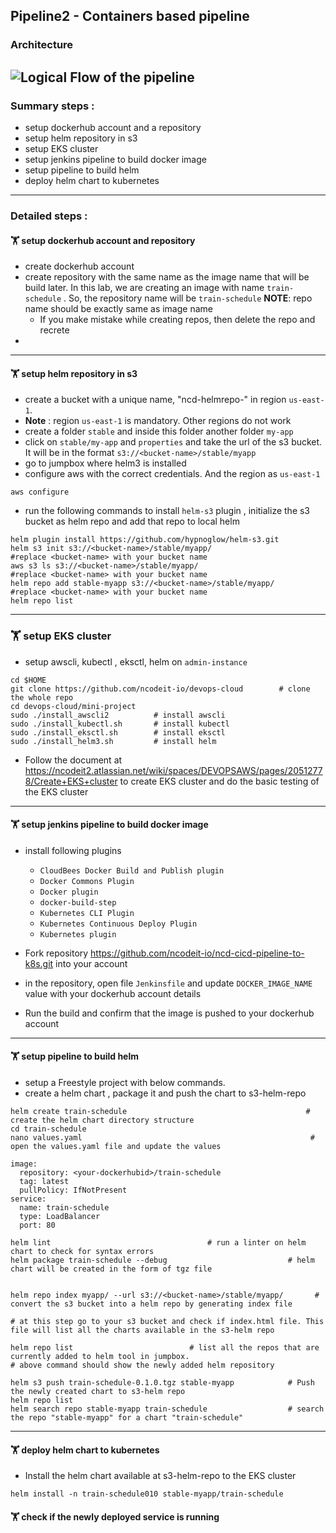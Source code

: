 ## Pipeline2  - Containers based pipeline 
### Architecture
![Logical Flow of the pipeline](https://i.gyazo.com/8feccdb32a01e3001487bca6089f363d.png)
---
### Summary steps : 
* setup dockerhub account and a repository
* setup helm repository in s3
* setup EKS cluster
* setup jenkins pipeline to build docker image 
* setup pipeline to build helm
* deploy helm chart to kubernetes 
---
### Detailed steps : 
#### :weight_lifting:  setup dockerhub account and repository 
* create dockerhub account
* create repository with the same name as the image name that will be build later. In this lab, we are creating an image with name `train-schedule` . So, the repository name will be `train-schedule` __NOTE__: repo name should be exactly same as image name
    + If you make mistake while creating repos, then delete the repo and recrete 
* 
---
#### :weight_lifting: setup helm repository in s3
* create a bucket with a unique name, "ncd-helmrepo-<yourname>" in region `us-east-1`.
* __Note__ : region `us-east-1` is mandatory. Other regions do not work
* create a folder `stable` and inside this folder another folder `my-app`
* click on `stable/my-app` and `properties` and take the url of the s3 bucket. It will be in the format `s3://<bucket-name>/stable/myapp`
* go to jumpbox where helm3 is installed 
* configure aws with the correct credentials. And the region as `us-east-1`
```
aws configure
```
* run the following commands to install `helm-s3` plugin , initialize the s3 bucket as helm repo and add that repo to local helm
```
helm plugin install https://github.com/hypnoglow/helm-s3.git
helm s3 init s3://<bucket-name>/stable/myapp/                       #replace <bucket-name> with your bucket name
aws s3 ls s3://<bucket-name>/stable/myapp/                          #replace <bucket-name> with your bucket name
helm repo add stable-myapp s3://<bucket-name>/stable/myapp/         #replace <bucket-name> with your bucket name
helm repo list
```
---
###	:weight_lifting: setup EKS cluster 

* setup awscli, kubectl , eksctl, helm  on `admin-instance`
```
cd $HOME
git clone https://github.com/ncodeit-io/devops-cloud        # clone the whole repo
cd devops-cloud/mini-project
sudo ./install_awscli2          # install awscli
sudo ./install_kubectl.sh       # install kubectl
sudo ./install_eksctl.sh        # install eksctl
sudo ./install_helm3.sh         # install helm
```
* Follow the document at https://ncodeit2.atlassian.net/wiki/spaces/DEVOPSAWS/pages/20512778/Create+EKS+cluster to create EKS cluster and do the basic testing of the EKS cluster
---
#### :weight_lifting: setup jenkins pipeline to build docker image
* install following plugins 
    + `CloudBees Docker Build and Publish plugin`
    + `Docker Commons Plugin`
    + `Docker plugin`
    + `docker-build-step`
    + `Kubernetes CLI Plugin`
    + `Kubernetes Continuous Deploy Plugin`
    + `Kubernetes plugin`

* Fork repository https://github.com/ncodeit-io/ncd-cicd-pipeline-to-k8s.git into your account 
* in the repository, open file `Jenkinsfile`  and update `DOCKER_IMAGE_NAME` value with your dockerhub account details 
* Run the build and confirm that the image is pushed to your dockerhub account
---

#### :weight_lifting:  setup pipeline to build helm 
* setup a Freestyle project with below commands. 
* create a helm chart , package it and push the chart to s3-helm-repo
```
helm create train-schedule                                        # create the helm chart directory structure
cd train-schedule
nano values.yaml                                                   # open the values.yaml file and update the values

image:
  repository: <your-dockerhubid>/train-schedule
  tag: latest
  pullPolicy: IfNotPresent
service:
  name: train-schedule
  type: LoadBalancer
  port: 80

helm lint                                   # run a linter on helm chart to check for syntax errors
helm package train-schedule --debug                           # helm chart will be created in the form of tgz file


helm repo index myapp/ --url s3://<bucket-name>/stable/myapp/       # convert the s3 bucket into a helm repo by generating index file

# at this step go to your s3 bucket and check if index.html file. This file will list all the charts available in the s3-helm repo

helm repo list                          # list all the repos that are currently added to helm tool in jumpbox.
# above command should show the newly added helm repository 

helm s3 push train-schedule-0.1.0.tgz stable-myapp            # Push the newly created chart to s3-helm repo 
helm repo list
helm search repo stable-myapp train-schedule                  # search the repo "stable-myapp" for a chart "train-schedule"
```
---
#### :weight_lifting: deploy helm chart to kubernetes 
* Install the helm chart available at s3-helm-repo to the EKS cluster

```
helm install -n train-schedule010 stable-myapp/train-schedule
```
#### :weight_lifting: check if the newly deployed service is running